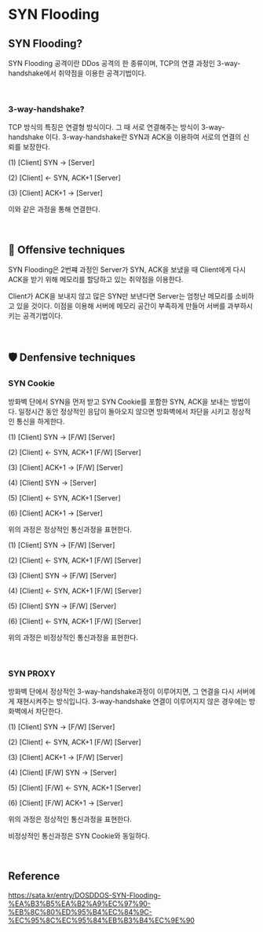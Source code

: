 # SYN Flooding

## SYN Flooding?

SYN Flooding 공격이란 DDos 공격의 한 종류이며, TCP의 연결 과정인 3-way-handshake에서 취약점을 이용한 공격기법이다.

<br>

### 3-way-handshake?

TCP 방식의 특징은 연결형 방식이다. 그 때 서로 연결해주는 방식이 3-way-handshake 이다. 3-way-handshake란 SYN과 ACK을 이용하여 서로의 연결의 신뢰를 보장한다.

(1) [Client] SYN -> [Server]

(2) [Client] <- SYN, ACK+1 [Server]

(3) [Client] ACK+1 -> [Server]

이와 같은 과정을 통해 연결한다.

<br>

## 🚩 Offensive techniques

SYN Flooding은 2번쨰 과정인 Server가 SYN, ACK을 보냈을 때 Client에게 다시 ACK을 받기 위해 메모리를 할당하고 있는 취약점을 이용한다.

Client가 ACK을 보내지 않고 많은 SYN만 보낸다면 Server는 엄청난 메모리를 소비하고 있을 것이다. 이점을 이용해 서버에 메모리 공간이 부족하게 만들어 서버를 과부하시키는 공격기법이다.

<br>

## 🛡 Denfensive techniques

### SYN Cookie

방화벽 단에서 SYN을 먼저 받고 SYN Cookie를 포함한 SYN, ACK을 보내는 방법이다. 일정시간 동안 정상적인 응답이 돌아오지 않으면 방화벽에서 차단을 시키고 정상적인 통신을 하게한다.

(1) [Client] SYN -> [F/W] [Server]

(2) [Client] <- SYN, ACK+1 [F/W] [Server]

(3) [Client] ACK+1 -> [F/W] [Server]

(4) [Client] SYN -> [Server]

(5) [Client] <- SYN, ACK+1 [Server]

(6) [Client] ACK+1 ->  [Server]

위의 과정은 정상적인 통신과정을 표현한다.

(1) [Client] SYN -> [F/W] [Server]

(2) [Client] <- SYN, ACK+1 [F/W] [Server]

(3) [Client] SYN -> [F/W] [Server]

(4) [Client] <- SYN, ACK+1 [F/W] [Server]

(5) [Client] SYN -> [F/W] [Server]

(6) [Client] <- SYN, ACK+1 [F/W] [Server]

위의 과정은 비정상적인 통신과정을 표현한다.

<br>

### SYN PROXY

방화벽 단에서 정상적인 3-way-handshake과정이 이루어지면, 그 연결을 다시 서버에게 재현시켜주는 방식입니다. 3-way-handshake 연결이 이루어지지 않은 경우에는 방화벽에서 차단한다.

(1) [Client] SYN -> [F/W] [Server]

(2) [Client] <- SYN, ACK+1 [F/W] [Server]

(3) [Client] ACK+1 -> [F/W] [Server]

(4) [Client] [F/W] SYN -> [Server]

(5) [Client] [F/W] <- SYN, ACK+1 [Server]

(6) [Client] [F/W] ACK+1 ->  [Server]

위의 과정은 정상적인 통신과정을 표현한다.

비정상적인 통신과정은 SYN Cookie와 동일하다.

<br>

## Reference

https://sata.kr/entry/DOSDDOS-SYN-Flooding-%EA%B3%B5%EA%B2%A9%EC%97%90-%EB%8C%80%ED%95%B4%EC%84%9C-%EC%95%8C%EC%95%84%EB%B3%B4%EC%9E%90